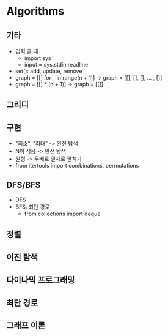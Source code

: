 # Algorithms
## 기타
- 입력 클 때
    - import sys
    - input = sys.stdin.readline
- set(): add, update, remove
- graph = [[] for _ in range(n + 1)] -> graph = [[], [], [], ... , []]
- graph = [[] * (n + 1)] -> graph = [[]]

## 그리디
## 구현
- "최소", "최대" -> 완전 탐색
- N이 작음 -> 완전 탐색
- 원형 -> 두배로 일자로 펼치기
- from itertools import combinations, permutations
## DFS/BFS
- DFS
- BFS: 최단 경로
    - from collections import deque
## 정렬
## 이진 탐색
## 다이나믹 프로그래밍
## 최단 경로
## 그래프 이론
